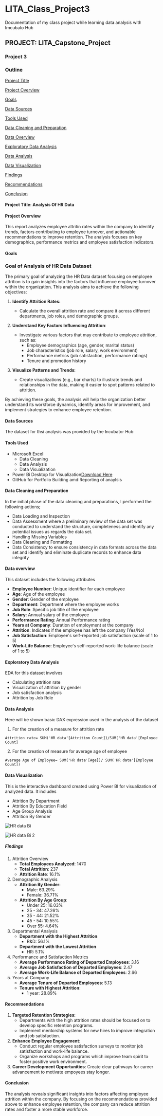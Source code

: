 # LITA_Class_Project3
Documentation of my class project while learning data analysis with Imcubato Hub
## PROJECT: LITA_Capstone_Project
### Project 3
### Outline
[Project Title](#Project-Title)

[Project Overview](#Project-Overview)

[Goals](#Goals)

[Data Sources](#Data-Sources)

[Tools Used](#Tools-Used)

[Data Cleaning and Preparation](#Data-Cleaning-and-Preparation)

[Data Overview](#Data-Overview)

[Exploratory Data Analysis](#Exploratory-Data-Anaysis)

[Data Analysis](#Data-Analysis)

[Data Visualization](#Data-Visualization)

[Findings](#Findings)

[Recommendations](#Recommendations)

[Conclusion](#Conclusion)


#### Project Title: Analysis Of HR Data
#### Project Overview 
This report analyzes employee attritin rates within the company to identify trends, factors contributing to employee turnover, and actionable recommendations to improve retention. The analysis focuses on key demographics, performance metrics and employee satisfaction indicators.

#### Goals
### Goal of Analysis of HR Data Dataset

The primary goal of analyzing the HR Data dataset focusing on employee attrition is to gain insights into the factors that influence employee turnover within the organization. This analysis aims to achieve the following objectives:

1. **Identify Attrition Rates**: 
   - Calculate the overall attrition rate and compare it across different departments, job roles, and demographic groups.

2. **Understand Key Factors Influencing Attrition**:
   - Investigate various factors that may contribute to employee attrition, such as:
     - Employee demographics (age, gender, marital status)
     - Job characteristics (job role, salary, work environment)
     - Performance metrics (job satisfaction, performance ratings)
     - Tenure and promotion history

3. **Visualize Patterns and Trends**:
   - Create visualizations (e.g., bar charts) to illustrate trends and relationships in the data, making it easier to spot patterns related to attrition.

By achieving these goals, the analysis will help the organization better understand its workforce dynamics, identify areas for improvement, and implement strategies to enhance employee retention.

#### Data Sources
The dataset for thsi analysis was provided by the Incubator Hub

#### Tools Used
- Microsoft Excel
   - Data Cleaning
   - Data Analysis
   - Data Visualization
- Power Bi Desktop for Visualization[Download Here](https://www.google.com/url?client=internal-element-cse&cx=012684331380167808104:oe5oj--md1a&q=https://www.microsoft.com/en-us/power-platform/products/power-bi/downloads&sa=U&ved=2ahUKEwjQubqQr8GJAxUvUaQEHV7fEFkQFnoECBUQAQ&usg=AOvVaw1759XFBNl5AM71b9k88zga)
- GitHub for Portfolio Building amd Reporting of anaylsis

#### Data Cleaning and Preparation

In the initial phase of the data cleaning and preparations, I performed the following actions;

- Data Loading and Inspection
- Data Assessment where a preliminary review of the data set was conducted to understand the structure, completeness and identify any potential issues as regards the data set.
- Handling Missing Variables
- Data Cleaning and Formatting
- Data Consistency to ensure consistency in data formats across the data set and identify and eliminate duplicate records to enhance data integrity

#### Data overview

This dataset includes the following attributes 
- **Employee Number**: Unique identifier for each employee
- **Age**: Age of the employee
- **Gender**: Gender of the employee
- **Department**: Department where the employee works
- **Job Role**: Specific job title of the employee
- **Salary**: Annual salary of the employee
- **Performance Rating**: Annual Performance rating 
- **Years at Company**: Duration of employment at the company
- **Attrition**: Indicates if the employee has left the company (Yes/No)
- **Job Satisfaction**: Employee's self-reported job satisfaction (scale of 1 to 5)
- **Work-Life Balance**: Employee's self-reported work-life balance (scale of 1 to 5)

#### Exploratory Data Analysis 
EDA for this dataset involves 
- Calculating attrition rate
- Visualization of attrition by gender
- Job satisfaction analysis 
- Attrition by Job Role

#### Data Analysis
Here will be shown basic DAX expression used in the analysis of the dataset
1. For the creation of a measure for attrition rate
```DAX
Attrition rate= SUM('HR data'[Attrition Count])/SUM('HR data'[Employee Count]
```
2. For the creation of measure for average age of employee
```DAX
Average Age of Employee= SUM('HR data'[Age])/ SUM('HR data'[Employee Count])
```
#### Data Visualization
This is the interactive dashboard created using Power BI for visualization of analyzed data.
It includes
- Attrition By Department
- Attrition By Education Field
- Age Group Analysis
- Attrition By Gender

![HR data Bi](https://github.com/user-attachments/assets/eec3afae-6dc9-4bb1-8f61-ccdea6842087)

![HR data Bi 2](https://github.com/user-attachments/assets/48d12284-9707-4499-9240-afd6c418fe8e)

##### Findings
1. Attrition Overview
   - **Total Employees Analyzed**: 1470
   - **Total Attrition**: 237
   - **Attrition Rate**: 16.1%
2. Demographic Analysis
   - **Attrition By Gender**:
      - Male: 63.29%
      - Female: 36.71%
   - **Attrition By Age Group**:
      - Under 25: 16.03%
      - 25 - 34: 47.26%
      - 35 - 44: 21.52%
      - 45 - 54: 10.55%
      - Over 55: 4.64%
3. Departmental Analysis
   - **Department with the Highest Attrition**
      - R&D: 56.1%
   - **Department with the Lowest Attrition**
      - HR: 5.1%
4. Performance and Satisfaction Metrics
   - **Average Performance Rating of Departed Employees**: 3.16
   - **Average Job Satisfaction of Departed Employees**: 2.47
   - **Average Work-Life Balance of Departed Employees**: 2.66
5. Years at Company
   - **Average Tenure of Departed Employees**: 5.13
   - **Tenure with Highest Attrition**:
      - 1 year: 28.89%

#### Recommendations

1. **Targeted Retention Strategies**:
   - Departments with the high attrition rates should be focused on to develop specific retention programs.
   - Implement mentorship systems for new hires to improve integration and job satisfaction.
2. **Enhance Employee Engagement**:
   - Conduct regular employee satisfaction surveys to monitor job satisfaction and work-life balance.
   - Organize workshops and programs which improve team spirit to foster positive work environment.
3. **Career Development Opportunities**: Create clear pathways for career advancement to motivate empoyees stay longer.

#### Conclusion

The analysis reveals significant insights into factors affecting employee attrition within the company. By focusing on the recommendations provided above to enhance employee retention, the company can reduce attrition rates and foster a more stable workforce.
                              


